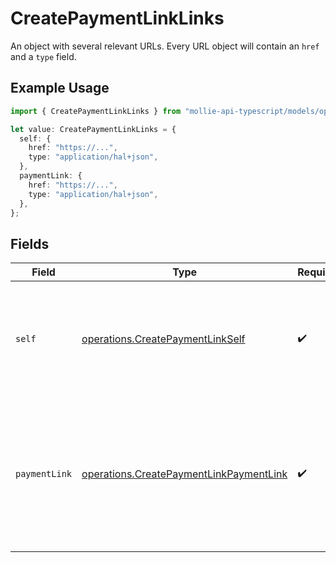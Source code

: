 # CreatePaymentLinkLinks

An object with several relevant URLs. Every URL object will contain an `href` and a `type` field.

## Example Usage

```typescript
import { CreatePaymentLinkLinks } from "mollie-api-typescript/models/operations";

let value: CreatePaymentLinkLinks = {
  self: {
    href: "https://...",
    type: "application/hal+json",
  },
  paymentLink: {
    href: "https://...",
    type: "application/hal+json",
  },
};
```

## Fields

| Field                                                                                                      | Type                                                                                                       | Required                                                                                                   | Description                                                                                                |
| ---------------------------------------------------------------------------------------------------------- | ---------------------------------------------------------------------------------------------------------- | ---------------------------------------------------------------------------------------------------------- | ---------------------------------------------------------------------------------------------------------- |
| `self`                                                                                                     | [operations.CreatePaymentLinkSelf](../../models/operations/createpaymentlinkself.md)                       | :heavy_check_mark:                                                                                         | In v2 endpoints, URLs are commonly represented as objects with an `href` and `type` field.                 |
| `paymentLink`                                                                                              | [operations.CreatePaymentLinkPaymentLink](../../models/operations/createpaymentlinkpaymentlink.md)         | :heavy_check_mark:                                                                                         | The URL your customer should visit to make the payment. This is where you should redirect the customer to. |